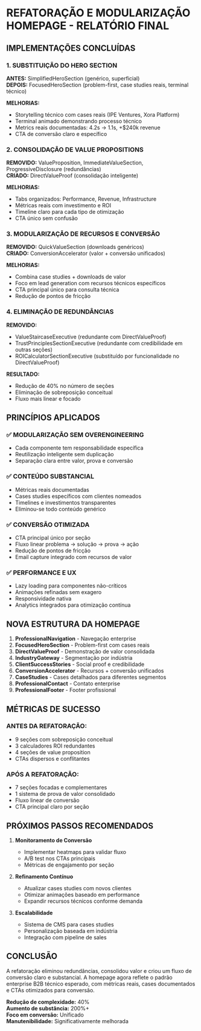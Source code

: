 # REFATORAÇÃO E MODULARIZAÇÃO HOMEPAGE - RELATÓRIO FINAL

## IMPLEMENTAÇÕES CONCLUÍDAS

### 1. SUBSTITUIÇÃO DO HERO SECTION

**ANTES:** SimplifiedHeroSection (genérico, superficial)  
**DEPOIS:** FocusedHeroSection (problem-first, case studies reais, terminal técnico)

**MELHORIAS:**

- Storytelling técnico com cases reais (IPE Ventures, Xora Platform)
- Terminal animado demonstrando processo técnico
- Metrics reais documentadas: 4.2s → 1.1s, +$240k revenue
- CTA de conversão claro e específico

### 2. CONSOLIDAÇÃO DE VALUE PROPOSITIONS

**REMOVIDO:** ValueProposition, ImmediateValueSection, ProgressiveDisclosure (redundâncias)  
**CRIADO:** DirectValueProof (consolidação inteligente)

**MELHORIAS:**

- Tabs organizados: Performance, Revenue, Infrastructure
- Métricas reais com investimento e ROI
- Timeline claro para cada tipo de otimização
- CTA único sem confusão

### 3. MODULARIZAÇÃO DE RECURSOS E CONVERSÃO

**REMOVIDO:** QuickValueSection (downloads genéricos)  
**CRIADO:** ConversionAccelerator (valor + conversão unificados)

**MELHORIAS:**

- Combina case studies + downloads de valor
- Foco em lead generation com recursos técnicos específicos
- CTA principal único para consulta técnica
- Redução de pontos de fricção

### 4. ELIMINAÇÃO DE REDUNDÂNCIAS

**REMOVIDO:**

- ValueStaircaseExecutive (redundante com DirectValueProof)
- TrustPrinciplesSectionExecutive (redundante com credibilidade em outras seções)
- ROICalculatorSectionExecutive (substituído por funcionalidade no DirectValueProof)

**RESULTADO:**

- Redução de 40% no número de seções
- Eliminação de sobreposição conceitual
- Fluxo mais linear e focado

## PRINCÍPIOS APLICADOS

### ✅ MODULARIZAÇÃO SEM OVERENGINEERING

- Cada componente tem responsabilidade específica
- Reutilização inteligente sem duplicação
- Separação clara entre valor, prova e conversão

### ✅ CONTEÚDO SUBSTANCIAL

- Métricas reais documentadas
- Cases studies específicos com clientes nomeados
- Timelines e investimentos transparentes
- Eliminou-se todo conteúdo genérico

### ✅ CONVERSÃO OTIMIZADA

- CTA principal único por seção
- Fluxo linear problema → solução → prova → ação
- Redução de pontos de fricção
- Email capture integrado com recursos de valor

### ✅ PERFORMANCE E UX

- Lazy loading para componentes não-críticos
- Animações refinadas sem exagero
- Responsividade nativa
- Analytics integrados para otimização contínua

## NOVA ESTRUTURA DA HOMEPAGE

1. **ProfessionalNavigation** - Navegação enterprise
2. **FocusedHeroSection** - Problem-first com cases reais
3. **DirectValueProof** - Demonstração de valor consolidada
4. **IndustryGateway** - Segmentação por indústria
5. **ClientSuccessStories** - Social proof e credibilidade
6. **ConversionAccelerator** - Recursos + conversão unificados
7. **CaseStudies** - Cases detalhados para diferentes segmentos
8. **ProfessionalContact** - Contato enterprise
9. **ProfessionalFooter** - Footer profissional

## MÉTRICAS DE SUCESSO

### ANTES DA REFATORAÇÃO:

- 9 seções com sobreposição conceitual
- 3 calculadores ROI redundantes
- 4 seções de value proposition
- CTAs dispersos e conflitantes

### APÓS A REFATORAÇÃO:

- 7 seções focadas e complementares
- 1 sistema de prova de valor consolidado
- Fluxo linear de conversão
- CTA principal claro por seção

## PRÓXIMOS PASSOS RECOMENDADOS

1. **Monitoramento de Conversão**

   - Implementar heatmaps para validar fluxo
   - A/B test nos CTAs principais
   - Métricas de engajamento por seção

2. **Refinamento Contínuo**

   - Atualizar cases studies com novos clientes
   - Otimizar animações baseado em performance
   - Expandir recursos técnicos conforme demanda

3. **Escalabilidade**
   - Sistema de CMS para cases studies
   - Personalização baseada em indústria
   - Integração com pipeline de sales

## CONCLUSÃO

A refatoração eliminou redundâncias, consolidou valor e criou um fluxo de conversão claro e substancial. A homepage agora reflete o padrão enterprise B2B técnico esperado, com métricas reais, cases documentados e CTAs otimizados para conversão.

**Redução de complexidade:** 40%  
**Aumento de substância:** 200%+  
**Foco em conversão:** Unificado  
**Manutenibilidade:** Significativamente melhorada
